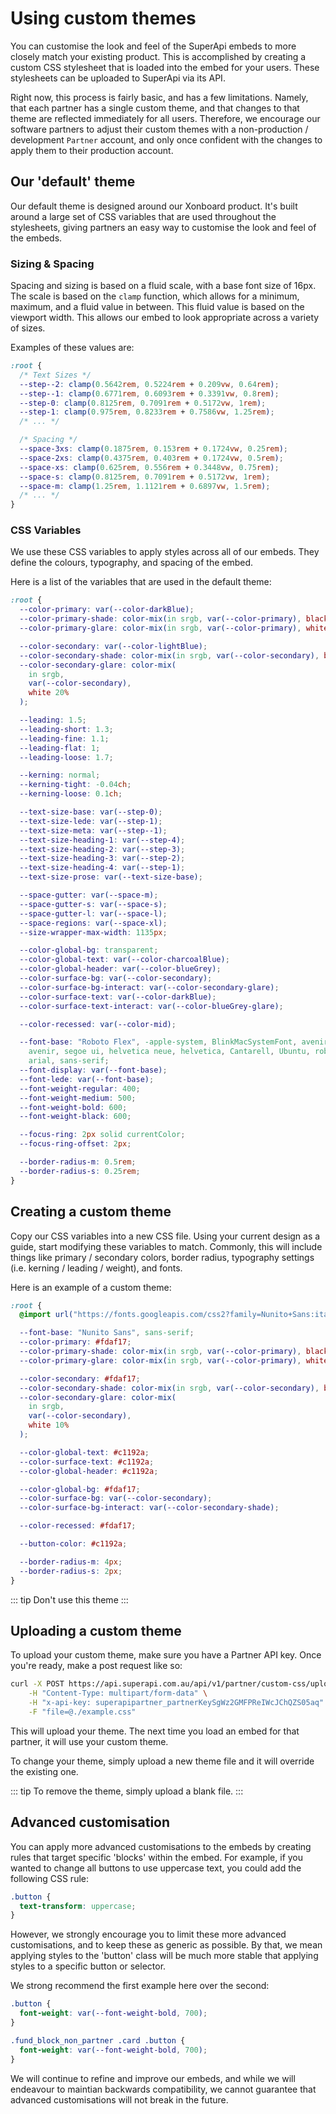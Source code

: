 # Using custom themes

You can customise the look and feel of the SuperApi embeds to more closely match your existing product. This is accomplished by creating a custom CSS stylesheet that is loaded into the embed for your users. These stylesheets can be uploaded to SuperApi via its API.

Right now, this process is fairly basic, and has a few limitations. Namely, that each partner has a single custom theme, and that changes to that theme are reflected immediately for all users. Therefore, we encourage our software partners to adjust their custom themes with a non-production / development `Partner` account, and only once confident with the changes to apply them to their production account.

## Our 'default' theme

Our default theme is designed around our Xonboard product. It's built around a large set of CSS variables that are used throughout the stylesheets, giving partners an easy way to customise the look and feel of the embeds.

### Sizing & Spacing

Spacing and sizing is based on a fluid scale, with a base font size of 16px. The scale is based on the `clamp` function, which allows for a minimum, maximum, and a fluid value in between. This fluid value is based on the viewport width. This allows our embed to look appropriate across a variety of sizes.

Examples of these values are:

```css
:root {
  /* Text Sizes */
  --step--2: clamp(0.5642rem, 0.5224rem + 0.209vw, 0.64rem);
  --step--1: clamp(0.6771rem, 0.6093rem + 0.3391vw, 0.8rem);
  --step-0: clamp(0.8125rem, 0.7091rem + 0.5172vw, 1rem);
  --step-1: clamp(0.975rem, 0.8233rem + 0.7586vw, 1.25rem);
  /* ... */

  /* Spacing */
  --space-3xs: clamp(0.1875rem, 0.153rem + 0.1724vw, 0.25rem);
  --space-2xs: clamp(0.4375rem, 0.403rem + 0.1724vw, 0.5rem);
  --space-xs: clamp(0.625rem, 0.556rem + 0.3448vw, 0.75rem);
  --space-s: clamp(0.8125rem, 0.7091rem + 0.5172vw, 1rem);
  --space-m: clamp(1.25rem, 1.1121rem + 0.6897vw, 1.5rem);
  /* ... */
}
```

### CSS Variables

We use these CSS variables to apply styles across all of our embeds. They define the colours, typography, and spacing of the embed.

Here is a list of the variables that are used in the default theme:

```css
:root {
  --color-primary: var(--color-darkBlue);
  --color-primary-shade: color-mix(in srgb, var(--color-primary), black 8%);
  --color-primary-glare: color-mix(in srgb, var(--color-primary), white 8%);

  --color-secondary: var(--color-lightBlue);
  --color-secondary-shade: color-mix(in srgb, var(--color-secondary), black 8%);
  --color-secondary-glare: color-mix(
    in srgb,
    var(--color-secondary),
    white 20%
  );

  --leading: 1.5;
  --leading-short: 1.3;
  --leading-fine: 1.1;
  --leading-flat: 1;
  --leading-loose: 1.7;

  --kerning: normal;
  --kerning-tight: -0.04ch;
  --kerning-loose: 0.1ch;

  --text-size-base: var(--step-0);
  --text-size-lede: var(--step-1);
  --text-size-meta: var(--step--1);
  --text-size-heading-1: var(--step-4);
  --text-size-heading-2: var(--step-3);
  --text-size-heading-3: var(--step-2);
  --text-size-heading-4: var(--step-1);
  --text-size-prose: var(--text-size-base);

  --space-gutter: var(--space-m);
  --space-gutter-s: var(--space-s);
  --space-gutter-l: var(--space-l);
  --space-regions: var(--space-xl);
  --size-wrapper-max-width: 1135px;

  --color-global-bg: transparent;
  --color-global-text: var(--color-charcoalBlue);
  --color-global-header: var(--color-blueGrey);
  --color-surface-bg: var(--color-secondary);
  --color-surface-bg-interact: var(--color-secondary-glare);
  --color-surface-text: var(--color-darkBlue);
  --color-surface-text-interact: var(--color-blueGrey-glare);

  --color-recessed: var(--color-mid);

  --font-base: "Roboto Flex", -apple-system, BlinkMacSystemFont, avenir next,
    avenir, segoe ui, helvetica neue, helvetica, Cantarell, Ubuntu, roboto, noto,
    arial, sans-serif;
  --font-display: var(--font-base);
  --font-lede: var(--font-base);
  --font-weight-regular: 400;
  --font-weight-medium: 500;
  --font-weight-bold: 600;
  --font-weight-black: 600;

  --focus-ring: 2px solid currentColor;
  --focus-ring-offset: 2px;

  --border-radius-m: 0.5rem;
  --border-radius-s: 0.25rem;
}
```

## Creating a custom theme

Copy our CSS variables into a new CSS file. Using your current design as a guide, start modifying these variables to match. Commonly, this will include things like primary / secondary colors, border radius, typography settings (i.e. kerning / leading / weight), and fonts.

Here is an example of a custom theme:

```css
:root {
  @import url("https://fonts.googleapis.com/css2?family=Nunito+Sans:ital,opsz,wght@0,6..12,200..1000;1,6..12,200..1000&display=swap");

  --font-base: "Nunito Sans", sans-serif;
  --color-primary: #fdaf17;
  --color-primary-shade: color-mix(in srgb, var(--color-primary), black 5%);
  --color-primary-glare: color-mix(in srgb, var(--color-primary), white 10%);

  --color-secondary: #fdaf17;
  --color-secondary-shade: color-mix(in srgb, var(--color-secondary), black 3%);
  --color-secondary-glare: color-mix(
    in srgb,
    var(--color-secondary),
    white 10%
  );

  --color-global-text: #c1192a;
  --color-surface-text: #c1192a;
  --color-global-header: #c1192a;

  --color-global-bg: #fdaf17;
  --color-surface-bg: var(--color-secondary);
  --color-surface-bg-interact: var(--color-secondary-shade);

  --color-recessed: #fdaf17;

  --button-color: #c1192a;

  --border-radius-m: 4px;
  --border-radius-s: 2px;
}
```

::: tip
Don't use this theme
:::

## Uploading a custom theme

To upload your custom theme, make sure you have a Partner API key. Once you're ready, make a post request like so:

```bash
curl -X POST https://api.superapi.com.au/api/v1/partner/custom-css/upload \
    -H "Content-Type: multipart/form-data" \
    -H "x-api-key: superapipartner_partnerKeySgWz2GMFPReIWcJChQZS05aq" \
    -F "file=@./example.css"
```

This will upload your theme. The next time you load an embed for that partner, it will use your custom theme.

To change your theme, simply upload a new theme file and it will override the existing one.

::: tip
To remove the theme, simply upload a blank file.
:::

## Advanced customisation

You can apply more advanced customisations to the embeds by creating rules that target specific 'blocks' within the embed. For example, if you wanted to change all buttons to use uppercase text, you could add the following CSS rule:

```css
.button {
  text-transform: uppercase;
}
```

However, we strongly encourage you to limit these more advanced customisations, and to keep these as generic as possible. By that, we mean applying styles to the 'button' class will be much more stable that applying styles to a specific button or selector.

We strong recommend the first example here over the second:

```css
.button {
  font-weight: var(--font-weight-bold, 700);
}

.fund_block_non_partner .card .button {
  font-weight: var(--font-weight-bold, 700);
}
```

We will continue to refine and improve our embeds, and while we will endeavour to maintian backwards compatibility, we cannot guarantee that advanced customisations will not break in the future.
